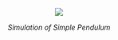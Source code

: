 <p align = 'center'><img src ='assets/pendulum.gif'></p>   
<p align = 'center'><em>Simulation of Simple Pendulum</em></p> 
